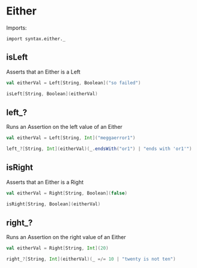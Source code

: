 # Either

Imports:

```
import syntax.either._
```

## isLeft

Asserts that an Either is a Left


```scala
val eitherVal = Left[String, Boolean]("so failed")

isLeft[String, Boolean](eitherVal)
```

## left_?

Runs an Assertion on the left value of an Either

```scala
val eitherVal = Left[String, Int]("meggaerror1")

left_?[String, Int](eitherVal)(_.endsWith("or1") | "ends with 'or1'")
```

## isRight

Asserts that an Either is a Right

```scala
val eitherVal = Right[String, Boolean](false)

isRight[String, Boolean](eitherVal)
```

## right_?

Runs an Assertion on the right value of an Either

```scala
val eitherVal = Right[String, Int](20)

right_?[String, Int](eitherVal)(_ =/= 10 | "twenty is not ten")
```

